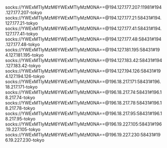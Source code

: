 socks://YWExMTIyMzM6YWExMTIyMzM0NA==@194.127.177.207:11981#194.127.177.207-tokyo
socks://YWExMTIyMzM6YWExMTIyMzM0NA==@194.127.177.21:58431#194.127.177.21-tokyo
socks://YWExMTIyMzM6YWExMTIyMzM0NA==@194.127.177.41:58431#194.127.177.41-tokyo
socks://YWExMTIyMzM6YWExMTIyMzM0NA==@194.127.177.48:58431#194.127.177.48-tokyo
socks://YWExMTIyMzM6YWExMTIyMzM0NA==@194.127.181.195:58431#194.127.181.195-tokyo
socks://YWExMTIyMzM6YWExMTIyMzM0NA==@194.127.183.42:58431#194.127.183.42-tokyo
socks://YWExMTIyMzM6YWExMTIyMzM0NA==@194.127.194.126:58431#194.127.194.126-tokyo
socks://YWExMTIyMzM6YWExMTIyMzM0NA==@196.18.217.171:58431#196.18.217.171-tokyo
socks://YWExMTIyMzM6YWExMTIyMzM0NA==@196.18.217.74:58431#196.18.217.74-tokyo
socks://YWExMTIyMzM6YWExMTIyMzM0NA==@196.18.217.78:58431#196.18.217.78-tokyo
socks://YWExMTIyMzM6YWExMTIyMzM0NA==@196.18.217.95:58431#196.18.217.95-tokyo
socks://YWExMTIyMzM6YWExMTIyMzM0NA==@196.19.227.105:58431#196.19.227.105-tokyo
socks://YWExMTIyMzM6YWExMTIyMzM0NA==@196.19.227.230:58431#196.19.227.230-tokyo
